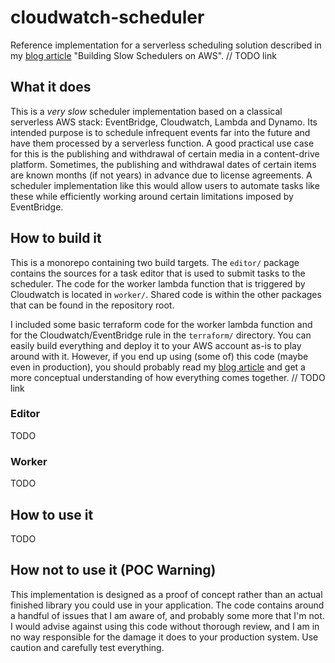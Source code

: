 # cloudwatch-scheduler
Reference implementation for a serverless scheduling solution described in my [blog article](https://www.inovex.de/blog/) "Building Slow Schedulers on AWS".
// TODO link

## What it does
This is a *very slow* scheduler implementation based on a classical serverless AWS stack:
EventBridge, Cloudwatch, Lambda and Dynamo.
Its intended purpose is to schedule infrequent events far into the future and have them processed by a serverless function.
A good practical use case for this is the publishing and withdrawal of certain media in a content-drive platform.
Sometimes, the publishing and withdrawal dates of certain items are known months (if not years) in advance due to license agreements.
A scheduler implementation like this would allow users to automate tasks like these while efficiently working around certain limitations imposed by EventBridge.

## How to build it
This is a monorepo containing two build targets.
The `editor/` package contains the sources for a task editor that is used to submit tasks to the scheduler.
The code for the worker lambda function that is triggered by Cloudwatch is located in `worker/`.
Shared code is within the other packages that can be found in the repository root.

I included some basic terraform code for the worker lambda function and for the Cloudwatch/EventBridge rule in the `terraform/` directory.
You can easily build everything and deploy it to your AWS account as-is to play around with it.
However, if you end up using (some of) this code (maybe even in production),
you should probably read my [blog article](https://www.inovex.de/blog/) and get a more conceptual understanding of how everything comes together.
// TODO link

### Editor
TODO

### Worker
TODO

## How to use it
TODO

## How not to use it (POC Warning)
This implementation is designed as a proof of concept rather than an actual finished library you could use in your application.
The code contains around a handful of issues that I am aware of, and probably some more that I'm not.
I would advise against using this code without thorough review, and I am in no way responsible for the damage it does to your production system.
Use caution and carefully test everything.
